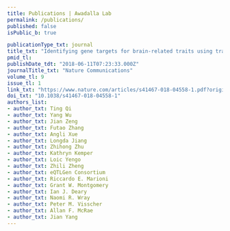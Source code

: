 ```yaml
---
title: Publications | Awadalla Lab
permalink: /publications/
published: false
isPublic_b: true

publicationType_txt: journal
title_txt: "Identifying gene targets for brain-related traits using transcriptomic and methylomic data from blood."
pmid_tl: 
publishDate_tdt: "2018-06-11T07:23:33.000Z"
journalTitle_txt: "Nature Communications"
volume_tl: 9
issue_tl: 1
link_txt: "https://www.nature.com/articles/s41467-018-04558-1.pdf?origin=ppub"
doi_txt: "10.1038/s41467-018-04558-1"
authors_list: 
- author_txt: Ting Qi
- author_txt: Yang Wu
- author_txt: Jian Zeng
- author_txt: Futao Zhang
- author_txt: Angli Xue
- author_txt: Longda Jiang
- author_txt: Zhihong Zhu
- author_txt: Kathryn Kemper
- author_txt: Loic Yengo
- author_txt: Zhili Zheng
- author_txt: eQTLGen Consortium
- author_txt: Riccardo E. Marioni
- author_txt: Grant W. Montgomery
- author_txt: Ian J. Deary
- author_txt: Naomi R. Wray
- author_txt: Peter M. Visscher
- author_txt: Allan F. McRae
- author_txt: Jian Yang
---
```

